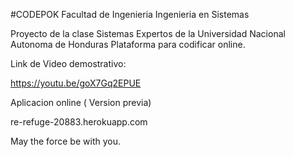 #CODEPOK
Facultad de Ingenieria
Ingenieria en Sistemas

Proyecto de la clase Sistemas Expertos de la Universidad Nacional Autonoma de Honduras
Plataforma para codificar online.


Link de Video demostrativo:

https://youtu.be/goX7Gq2EPUE

Aplicacion online ( Version previa) 

re-refuge-20883.herokuapp.com

May the force be with you.
